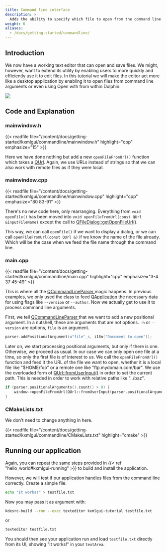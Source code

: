 ```yaml
---
title: Command line interface
description: >
  Adds the ability to specify which file to open from the command line to our text editor.
weight: 6
aliases:
  - /docs/getting-started/commandline/
---
```


## Introduction

We now have a working text editor that can open and save files. We might, however, want to extend its utility by enabling users to more quickly and efficiently use it to edit files. In this tutorial we will make the editor act more like a desktop application by enabling it to open files from command line arguments or even using Open with from within Dolphin.

![](commandline.webp)

## Code and Explanation

### mainwindow.h

{{< readfile file="/content/docs/getting-started/kxmlgui/commandline/mainwindow.h" highlight="cpp" emphasize="15" >}}

Here we have done nothing but add a new `openFileFromUrl()` function which takes a [QUrl](docs:qtcore;QUrl). Again, we use URLs instead of strings so that we can also work with remote files as if they were local.

### mainwindow.cpp

{{< readfile file="/content/docs/getting-started/kxmlgui/commandline/mainwindow.cpp" highlight="cpp" emphasize="80 83-91" >}}

There's no new code here, only rearranging. Everything from `void openFile()` has been moved into `void openFileFromUrl(const QUrl &inputFileName)` except the call to [QFileDialog::getOpenFileUrl()](docs:qtwidgets;QFileDialog::getOpenFileUrl).

This way, we can call `openFile()` if we want to display a dialog, or we can call `openFileFromUrl(const QUrl &)` if we know the name of the file already. Which will be the case when we feed the file name through the command line.

### main.cpp

{{< readfile file="/content/docs/getting-started/kxmlgui/commandline/main.cpp" highlight="cpp" emphasize="3-4 37 45-49" >}}

This is where all the [QCommandLineParser ](docs:qtcore;QCommandLineParser) magic happens. In previous examples, we only used the class to feed [QApplication](docs:qtwidgets;QApplication) the necessary data for using flags like `--version` or `--author`. Now we actually get to use it to process command line arguments.

First, we tell [QCommandLineParser ](docs:qtcore;QCommandLineParser) that we want to add a new positional argument. In a nutshell, these are arguments that are not options. `-h` or `--version` are options, `file` is an argument.

```c++
parser.addPositionalArgument(u"file"_s, i18n("Document to open"));
```

Later on, we start processing positional arguments, but only if there is one. Otherwise, we proceed as usual. In our case we can only open one file at a time, so only the first file is of interest to us. We call the `openFileFromUrl()` function and feed it the URL of the file we want to open, whether it is a local file like "$HOME/foo" or a remote one like "ftp.mydomain.com/bar". We use the overloaded form of [QUrl::fromUserInput()](docs:qtcore;QUrl::fromUserInput) in order to set the current path. This is needed in order to work with relative paths like "../baz".

```c++
if (parser.positionalArguments().count() > 0) {
    window->openFileFromUrl(QUrl::fromUserInput(parser.positionalArguments().at(0), QDir::currentPath()));
}
```

### CMakeLists.txt

We don't need to change anything in here.

{{< readfile file="/content/docs/getting-started/kxmlgui/commandline/CMakeLists.txt" highlight="cmake" >}}

## Running our application

Again, you can repeat the same steps provided in {{< ref "hello_world#kxmlgui-running" >}} to build and install the application.

However, we will test if our application handles files from the command line correctly. Create a simple file:

```bash
echo "It works!" > testfile.txt
```

Now you may pass it as argument with:

```bash
kdesrc-build --run --exec texteditor kxmlgui-tutorial testfile.txt
```

or

```bash
texteditor testfile.txt
```

You should then see your application run and load `testfile.txt` directly from its UI, showing "It works!" in your `textArea`.
